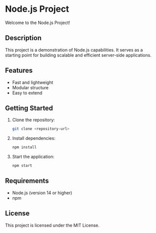# Node.js Project

Welcome to the Node.js Project!

## Description

This project is a demonstration of Node.js capabilities. It serves as a starting point for building scalable and efficient server-side applications.

## Features

- Fast and lightweight
- Modular structure
- Easy to extend

## Getting Started

1. Clone the repository:
    ```bash
    git clone <repository-url>
    ```
2. Install dependencies:
    ```bash
    npm install
    ```
3. Start the application:
    ```bash
    npm start
    ```

## Requirements

- Node.js (version 14 or higher)
- npm

## License

This project is licensed under the MIT License.
